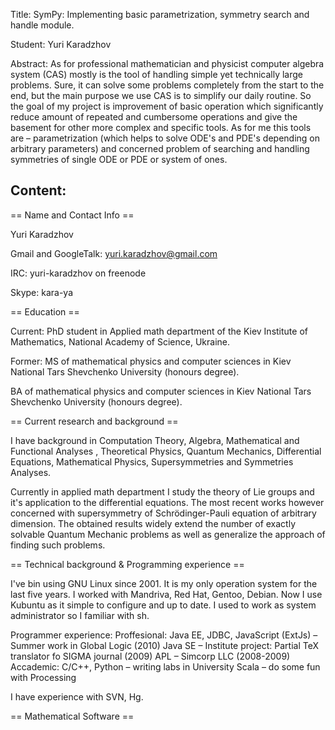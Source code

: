Title:	 SymPy: Implementing basic parametrization, symmetry search and handle module.

Student:	 Yuri Karadzhov

Abstract:	As for professional mathematician and physicist computer algebra system (CAS) mostly is the tool of handling simple yet technically large problems. Sure, it can solve some problems completely from the start to the end, but the main purpose we use CAS is to simplify our daily routine. So the goal of my project is improvement of basic operation which significantly reduce amount of repeated and cumbersome operations and give the basement for other more complex and specific tools.
As for me this tools are – parametrization (which helps to solve ODE's and PDE's depending on arbitrary parameters) and concerned problem of searching and handling symmetries of single ODE or PDE or system of ones.

Content:	
----


== Name and Contact Info ==



Yuri Karadzhov

Gmail and GoogleTalk: yuri.karadzhov@gmail.com

IRC: yuri-karadzhov on freenode

Skype: kara-ya



== Education ==



Current: PhD student in Applied math department of the Kiev Institute of Mathematics, National
Academy of Science, Ukraine.

Former: MS of mathematical physics and computer sciences in Kiev National Tars Shevchenko University (honours degree).

BA of mathematical physics and computer sciences in Kiev National Tars Shevchenko University (honours degree).



== Current research and background ==



I have background in Computation Theory, Algebra, Mathematical and Functional Analyses , Theoretical Physics, Quantum Mechanics, Differential Equations, Mathematical Physics, Supersymmetries and Symmetries Analyses.

Currently in applied math department I study the theory of Lie groups
and it's application to the differential equations. The most recent
works however concerned with supersymmetry of Schrödinger-Pauli
equation of arbitrary dimension. The obtained results widely extend
the number of exactly solvable Quantum Mechanic problems as well as
generalize the approach of finding such problems.



== Technical background & Programming experience ==



I've bin using GNU Linux since 2001. It is my only operation system for the last five years. I worked with  Mandriva, Red Hat, Gentoo, Debian. Now I use Kubuntu as it simple to configure and up to date. I used to work as system administrator so I familiar with sh.

Programmer experience:
Proffesional:
Java EE, JDBC, JavaScript (ExtJs) – Summer work in Global Logic (2010)
Java SE – Institute project: Partial TeX translator fo SIGMA journal (2009)
APL – Simcorp LLC (2008-2009)
Accademic:
C/C++, Python – writing labs in University
Scala – do some fun with Processing

I have experience with SVN, Hg.



== Mathematical Software ==



